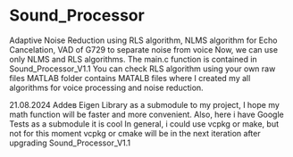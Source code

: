 # Sound_Processor
Adaptive Noise Reduction using RLS algorithm, NLMS algorithm for Echo Cancelation, VAD of G729 to separate noise from voice
Now, we can use only NLMS and RLS algorithms.
The main.c function is contained in Sound_Processor_V1.1
You can check RLS algorithm using your own raw files
MATLAB folder contains MATALB files where I created my 
all algorithms for voice processing and noise reduction.

21.08.2024 Addeв Eigen Library as a submodule to my project, 
I hope my math function will be faster and more convenient.
Also, here i have Google Tests as a submodule it is cool
In general, i could use vcpkg or make, but not for this moment
vcpkg or cmake will be in the next iteration after upgrading 
Sound_Processor_V1.1

